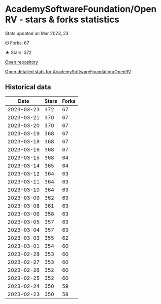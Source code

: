 # AcademySoftwareFoundation/OpenRV - stars & forks statistics

Stats updated on Mar 2023, 23

☋ Forks: 67

★ Stars: 372

[Open repository](https://github.com/AcademySoftwareFoundation/OpenRV)

[Open detailed stats for AcademySoftwareFoundation/OpenRV](https://reviewgithub.com/rep/AcademySoftwareFoundation/OpenRV)

## Historical data
| Date | Stars | Forks |
|------|-------|-------|
| 2023-03-23 | 372 | 67 | 
| 2023-03-21 | 370 | 67 | 
| 2023-03-20 | 370 | 67 | 
| 2023-03-19 | 368 | 67 | 
| 2023-03-18 | 368 | 67 | 
| 2023-03-16 | 368 | 67 | 
| 2023-03-15 | 368 | 64 | 
| 2023-03-14 | 365 | 64 | 
| 2023-03-12 | 364 | 63 | 
| 2023-03-11 | 364 | 63 | 
| 2023-03-10 | 364 | 63 | 
| 2023-03-09 | 362 | 63 | 
| 2023-03-08 | 361 | 63 | 
| 2023-03-06 | 358 | 63 | 
| 2023-03-05 | 357 | 63 | 
| 2023-03-04 | 357 | 63 | 
| 2023-03-03 | 355 | 62 | 
| 2023-03-01 | 354 | 60 | 
| 2023-02-28 | 353 | 60 | 
| 2023-02-27 | 353 | 60 | 
| 2023-02-26 | 352 | 60 | 
| 2023-02-25 | 352 | 60 | 
| 2023-02-24 | 350 | 59 | 
| 2023-02-23 | 350 | 58 | 

